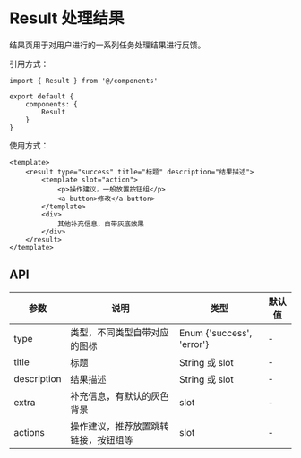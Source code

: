 # Result 处理结果

结果页用于对用户进行的一系列任务处理结果进行反馈。

引用方式：
```vue
import { Result } from '@/components'

export default {
    components: {
        Result
    }
}
```

使用方式：
```vue
<template>
    <result type="success" title="标题" description="结果描述">
        <template slot="action">
            <p>操作建议，一般放置按钮组</p>
            <a-button>修改</a-button>
        </template>
        <div>
            其他补充信息，自带灰底效果
        </div>
    </result>
</template>
```

## API

| 参数      | 说明                                      | 类型         | 默认值 |
|----------|------------------------------------------|-------------|-------|
| type | 类型，不同类型自带对应的图标 | Enum {'success', 'error'} | - |
| title       | 标题     | String 或 slot  | -    |
| description | 结果描述    | String 或 slot  | -    |
| extra       | 补充信息，有默认的灰色背景     | slot  | -    |
| actions     | 操作建议，推荐放置跳转链接，按钮组等    | slot  | -    |
